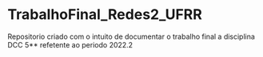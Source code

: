 # TrabalhoFinal_Redes2_UFRR
Repositorio criado com o intuito de documentar o trabalho final a disciplina DCC 5** refetente ao periodo 2022.2
